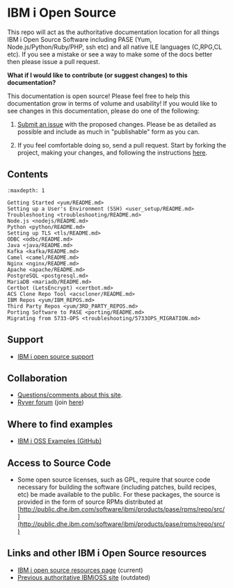 # IBM i Open Source

This repo will act as the authoritative documentation location for all things
IBM i Open Source Software including PASE (Yum, Node.js/Python/Ruby/PHP, ssh
etc) and all native ILE languages (C,RPG,CL etc).  If you see a mistake or see a
way to make some of the docs better then please issue a pull request.

**What if I would like to contribute (or suggest changes) to this documentation?**

This documentation is open source! Please feel free to help this documentation
grow in terms of volume and usability! If you would like to see changes in this
documentation, please do one of the following:

1. [Submit an issue](https://github.com/IBM/ibmi-oss-docs/issues/new/choose) with the
  proposed changes. Please be as detailed as possible and include as much in
  "publishable" form as you can.

2. If you feel comfortable doing so, send a pull request. Start by forking the
  project, making your changes, and following the instructions
  [here](https://docs.github.com/en/pull-requests/collaborating-with-pull-requests/proposing-changes-to-your-work-with-pull-requests/creating-a-pull-request).

## Contents

```{toctree}
:maxdepth: 1

Getting Started <yum/README.md>
Setting up a User's Environment (SSH) <user_setup/README.md>
Troubleshooting <troubleshooting/README.md>
Node.js <nodejs/README.md>
Python <python/README.md>
Setting up TLS <tls/README.md>
ODBC <odbc/README.md>
Java <java/README.md>
Kafka <kafka/README.md>
Camel <camel/README.md>
Nginx <nginx/README.md>
Apache <apache/README.md>
PostgreSQL <postgresql.md>
MariaDB <mariadb/README.md>
Certbot (LetsEncrypt) <certbot.md>
ACS Clone Repo Tool <acscloner/README.md>
IBM Repos <yum/IBM_REPOS.md>
Third Party Repos <yum/3RD_PARTY_REPOS.md>
Porting Software to PASE <porting/README.md>
Migrating from 5733-OPS <troubleshooting/5733OPS_MIGRATION.md>
```

## Support

- [IBM i open source support](http://ibm.biz/ibmi-oss-support)

## Collaboration

- [Questions/comments about this site](https://github.com/IBM/ibmi-oss-docs/issues/new/choose).
- [Ryver forum](http://ibm.biz/ibmioss-chat) (join [here](http://ibm.biz/ibmioss-chat-join))

## Where to find examples

- [IBM i OSS Examples (GitHub)](http://github.com/IBM/ibmi-oss-examples)

## Access to Source Code

- Some open source licenses, such as GPL, require that source code necessary
for building the software (including patches, build recipes, etc) be made
available to the public. For these packages, the source is provided in the form
of source RPMs distributed at
[http://public.dhe.ibm.com/software/ibmi/products/pase/rpms/repo/src/](http://public.dhe.ibm.com/software/ibmi/products/pase/rpms/repo/src/)

## Links and other IBM i Open Source resources

- [IBM i open source resources page](http://ibm.biz/ibmioss) (current)
- [Previous authoritative IBMiOSS site](https://www.ibm.com/developerworks/community/wikis/home?lang=en#!/wiki/IBM%20i%20Technology%20Updates/page/Open%20Source%20Technologies) (outdated)
